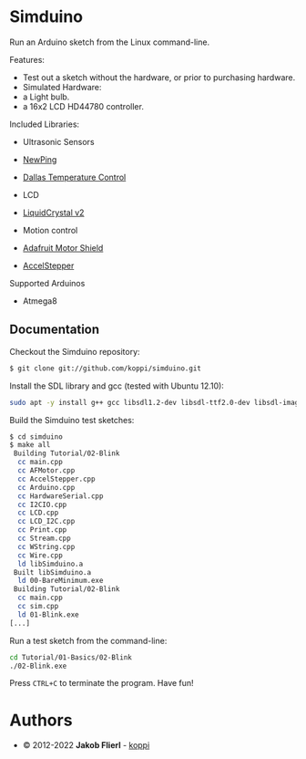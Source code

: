# Simduino

Run an Arduino sketch from the Linux command-line.

Features:

* Test out a sketch without the hardware, or prior to purchasing hardware.
* Simulated Hardware:
 * a Light bulb.
 * a 16x2 LCD HD44780 controller.
 
Included Libraries:

* Ultrasonic Sensors
 * [NewPing](http://code.google.com/p/arduino-new-ping)
 * [Dallas Temperature Control](http://www.milesburton.com/?title=Dallas_Temperature_Control_Library)

* LCD
 * [LiquidCrystal v2](https://bitbucket.org/fmalpartida/new-liquidcrystal/wiki/Home)
 
* Motion control
 * [Adafruit Motor Shield](https://github.com/adafruit/Adafruit-Motor-Shield-library)
 * [AccelStepper](http://www.open.com.au/mikem/arduino/AccelStepper)

Supported Arduinos

* Atmega8

## Documentation

Checkout the Simduino repository:

```bash
$ git clone git://github.com/koppi/simduino.git
```

Install the SDL library and gcc (tested with Ubuntu 12.10):

```bash
sudo apt -y install g++ gcc libsdl1.2-dev libsdl-ttf2.0-dev libsdl-image1.2-dev libsdl-gfx1.2-dev
```

Build the Simduino test sketches:

```bash
$ cd simduino
$ make all
 Building Tutorial/02-Blink
  cc main.cpp
  cc AFMotor.cpp
  cc AccelStepper.cpp
  cc Arduino.cpp
  cc HardwareSerial.cpp
  cc I2CIO.cpp
  cc LCD.cpp
  cc LCD_I2C.cpp
  cc Print.cpp
  cc Stream.cpp
  cc WString.cpp
  cc Wire.cpp
  ld libSimduino.a
 Built libSimduino.a
  ld 00-BareMinimum.exe
 Building Tutorial/02-Blink
  cc main.cpp
  cc sim.cpp
  ld 01-Blink.exe
[...]
```

Run a test sketch from the command-line:

```bash
cd Tutorial/01-Basics/02-Blink
./02-Blink.exe
```

Press ```CTRL+C``` to terminate the program. Have fun!

# Authors

* © 2012-2022 **Jakob Flierl** - [koppi](https://github.com/koppi)
